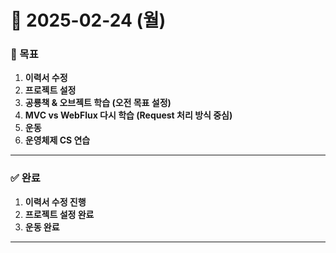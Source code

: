 # 📅 2025-02-24 (월)

### 🎯 목표
1. **이력서 수정**
2. **프로젝트 설정**
3. **공룡책 & 오브젝트 학습 (오전 목표 설정)**
4. **MVC vs WebFlux 다시 학습 (Request 처리 방식 중심)**
5. **운동**
6. **운영체제 CS 연습**

---

### ✅ 완료
1. **이력서 수정 진행**
2. **프로젝트 설정 완료**
3. **운동 완료**

---
